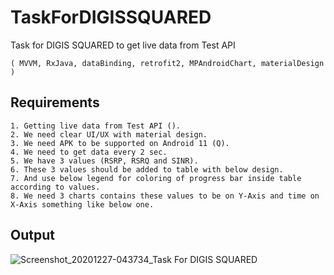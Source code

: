 # TaskForDIGISSQUARED
Task for DIGIS SQUARED to get live data from Test API 


```
( MVVM, RxJava, dataBinding, retrofit2, MPAndroidChart, materialDesign )
```

## Requirements
```
1. Getting live data from Test API ().
2. We need clear UI/UX with material design.
3. We need APK to be supported on Android 11 (Q).
4. We need to get data every 2 sec.
5. We have 3 values (RSRP, RSRQ and SINR).
6. These 3 values should be added to table with below design.
7. And use below legend for coloring of progress bar inside table according to values.
8. We need 3 charts contains these values to be on Y-Axis and time on X-Axis something like below one.
```

## Output
![Screenshot_20201227-043734_Task For DIGIS SQUARED](https://user-images.githubusercontent.com/29871113/103162898-63b57100-47ff-11eb-8221-1856571ec214.jpg)
